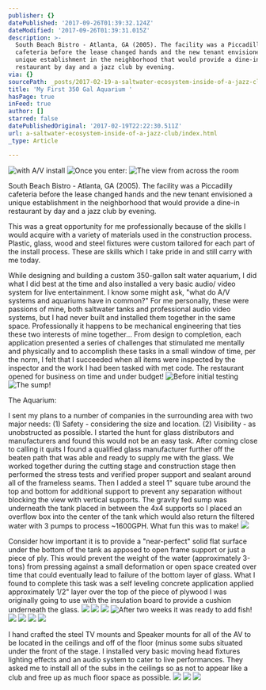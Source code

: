 ```yaml
---
publisher: {}
datePublished: '2017-09-26T01:39:32.124Z'
dateModified: '2017-09-26T01:39:31.015Z'
description: >-
  South Beach Bistro - Atlanta, GA (2005). The facility was a Piccadilly
  cafeteria before the lease changed hands and the new tenant envisioned a
  unique establishment in the neighborhood that would provide a dine-in
  restaurant by day and a jazz club by evening.
via: {}
sourcePath: _posts/2017-02-19-a-saltwater-ecosystem-inside-of-a-jazz-club.md
title: 'My First 350 Gal Aquarium '
hasPage: true
inFeed: true
author: []
starred: false
datePublishedOriginal: '2017-02-19T22:22:30.511Z'
url: a-saltwater-ecosystem-inside-of-a-jazz-club/index.html
_type: Article

---
```

![with A/V install](https://the-grid-user-content.s3-us-west-2.amazonaws.com/5d281a6d-e0ef-435f-8053-04d552db2ed8.jpg)
![Once you enter:](https://the-grid-user-content.s3-us-west-2.amazonaws.com/c1039780-2f8a-4386-b5bc-3018575a1ae1.jpg)
![The view from across the room](https://the-grid-user-content.s3-us-west-2.amazonaws.com/a2314cf0-e124-4ef6-b057-8a8ae09fca4b.jpg)

South Beach Bistro - Atlanta, GA (2005). The facility was a Piccadilly cafeteria before the lease changed hands and the new tenant envisioned a unique establishment in the neighborhood that would provide a dine-in restaurant by day and a jazz club by evening.

This was a great opportunity for me professionally because of the skills I would acquire with a variety of materials used in the construction process. Plastic, glass, wood and steel fixtures were custom tailored for each part of the install process. These are skills which I take pride in and still carry with me today.

While designing and building a custom 350-gallon salt water aquarium, I did what I did best at the time and also installed a very basic audio/ video system for live entertainment. I know some might ask, "what do A/V systems and aquariums have in common?" For me personally, these were passions of mine, both saltwater tanks and professional audio video systems, but I had never built and installed them together in the same space. Professionally it happens to be mechanical engineering that ties these two interests of mine together... From design to completion, each application presented a series of challenges that stimulated me mentally and physically and to accomplish these tasks in a small window of time, per the norm, I felt that I succeeded when all items were inspected by the inspector and the work I had been tasked with met code. The restaurant opened for business on time and under budget!
![Before initial testing](https://the-grid-user-content.s3-us-west-2.amazonaws.com/853d5064-f932-4d4b-96df-2d2e7f3bfe1e.jpg)
![The sump!](https://the-grid-user-content.s3-us-west-2.amazonaws.com/469e76ab-2530-4301-bfd8-b8e4a753177d.jpg)

The Aquarium:

I sent my plans to a number of companies in the surrounding area with two major needs: (1) Safety - considering the size and location. (2) Visibility - as unobstructed as possible. I started the hunt for glass distributors and manufacturers and found this would not be an easy task. After coming close to calling it quits I found a qualified glass manufacturer further off the beaten path that was able and ready to supply me with the glass. We worked together during the cutting stage and construction stage then performed the stress tests and verified proper support and sealant around all of the frameless seams. Then I added a steel 1" square tube around the top and bottom for additional support to prevent any separation without blocking the view with vertical supports. The gravity fed sump was underneath the tank placed in between the 4x4 supports so I placed an overflow box into the center of the tank which would also return the filtered water with 3 pumps to process ~1600GPH. What fun this was to make!
![](https://the-grid-user-content.s3-us-west-2.amazonaws.com/17cf564e-d231-4253-ab8f-3171f05fc97e.jpg)

Consider how important it is to provide a "near-perfect" solid flat surface under the bottom of the tank as apposed to open frame support or just a piece of ply. This would prevent the weight of the water (approximately 3-tons) from pressing against a small deformation or open space created over time that could eventually lead to failure of the bottom layer of glass. What I found to complete this task was a self leveling concrete application applied approximately 1/2" layer over the top of the piece of plywood I was originally going to use with the insulation board to provide a cushion underneath the glass.
![](https://the-grid-user-content.s3-us-west-2.amazonaws.com/a5b8d90b-b3ab-4f3a-807f-78daf87e8020.jpg)
![](https://the-grid-user-content.s3-us-west-2.amazonaws.com/cb55175d-1703-4ce6-baf9-fc776582234d.jpg)
![](https://the-grid-user-content.s3-us-west-2.amazonaws.com/e96152b5-a3a6-4936-8a35-d7ff9b8579ac.jpg)
![After two weeks it was ready to add fish!](https://the-grid-user-content.s3-us-west-2.amazonaws.com/abbc94c6-ac7b-4273-bc05-e5fdb5e52ab8.jpg)
![](https://the-grid-user-content.s3-us-west-2.amazonaws.com/97a8d56b-5639-4649-89fa-f5b820fa6093.jpg)
![](https://the-grid-user-content.s3-us-west-2.amazonaws.com/bffc8f2d-c943-4e20-b38b-66d95426bf93.jpg)
![](https://the-grid-user-content.s3-us-west-2.amazonaws.com/7ca4647f-ec5c-462b-9798-ad12205b069c.jpg)
![](https://the-grid-user-content.s3-us-west-2.amazonaws.com/0994f38d-14c0-4279-9b23-276228d6363a.jpg)

I hand crafted the steel TV mounts and Speaker mounts for all of the AV to be located in the ceilings and off of the floor (minus some subs situated under the front of the stage. I installed very basic moving head fixtures lighting effects and an audio system to cater to live performances. They asked me to install all of the subs in the ceilings so as not to appear like a club and free up as much floor space as possible.
![](https://the-grid-user-content.s3-us-west-2.amazonaws.com/55d6929b-b414-4df8-ac91-7ff248ea9a00.jpg)
![](https://the-grid-user-content.s3-us-west-2.amazonaws.com/63a7bbce-7a9a-4f8a-ab09-9924c29615db.jpg)
![](https://the-grid-user-content.s3-us-west-2.amazonaws.com/92745f4c-3142-4dc9-9f08-27679cdf20b8.jpg)